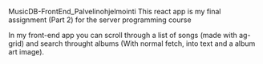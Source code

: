 MusicDB-FrontEnd_Palvelinohjelmointi
This react app is my final assignment (Part 2) for the server programming course

In my front-end app you can scroll through a list of songs (made with ag-grid) and search throught albums (With normal fetch, into text and a album art image).
